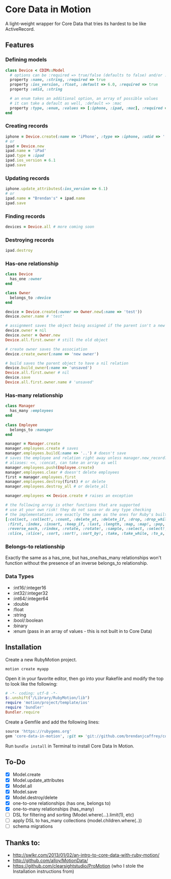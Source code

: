 # Core Data in Motion

A light-weight wrapper for Core Data that tries its hardest to be like ActiveRecord.

## Features

### Defining models
```ruby
class Device < CDIM::Model
  # options can be :required => true/false (defaults to false) and/or :default => ...
  property :name, :string, :required => true
  property :ios_version, :float, :default => 6.0, :required => true
  property :udid, :string

  # an enum takes an additional option, an array of possible values
  # it can take a default as well, :default => :mac
  property :type, :enum, :values => [:iphone, :ipad, :mac], :required => true # transparently stored as an :int16
end
```

### Creating records
```ruby
iphone = Device.create(:name => 'iPhone', :type => :iphone, :udid => '...')
# or
ipad = Device.new
ipad.name = 'iPad'
ipad.type = :ipad
ipad.ios_version = 6.1
ipad.save
```

### Updating records
```ruby
iphone.update_attributes(:ios_version => 6.1)
# or
ipad.name = "Brendan's" + ipad.name
ipad.save
```

### Finding records
```ruby
devices = Device.all # more coming soon
```

### Destroying records
```ruby
ipad.destroy
```

### Has-one relationship
```ruby
class Device
  has_one :owner
end

class Owner
  belongs_to :device
end

device = Device.create(:owner => Owner.new(:name => 'test'))
device.owner.name # 'test'

# assignment saves the object being assigned if the parent isn't a new record, but it doesn't save the association between the two
device.owner = nil
device.owner = Owner.new
Device.all.first.owner # still the old object

# create owner saves the association
device.create_owner(:name => 'new owner')

# build saves the parent object to have a nil relation
device.build_owner(:name => 'unsaved')
Device.all.first.owner # nil
device.save
Device.all.first.owner.name # 'unsaved'
```

### Has-many relationship
```ruby
class Manager
  has_many :employees
end
  
class Employee
  belongs_to :manager
end

manager = Manager.create
manager.employees.create # saves
manager.employees.build(:name => '..') # doesn't save
# saves the employee and relation right away unless manager.new_record?
# aliases: <<, :concat, can take an array as well
manager.employees.push(Employee.create)
manager.employees.clear # doesn't delete employees
first = manager.employees.first
manager.employees.destroy(first) # or delete
manager.employees.destroy_all # or delete_all

manager.employees << Device.create # raises an exception

# the following array is other functions that are supported
# use at your own risk! they do not save or do any type checking
# the implementations are exactly the same as the ones for Ruby's built in Array class
[:collect, :collect!, :count, :delete_at, :delete_if, :drop, :drop_while, :each, :each_index, :empty?, :fetch,
 :first, :index, :insert, :keep_if, :last, :length, :map, :map!, :pop, :reject, :reject!, :reverse, :reverse!,
 :reverse_each, :rindex, :rotate, :rotate!, :sample, :select, :select!, :shift, :shuffle, :shuffle!, :size,
 :slice, :slice!, :sort, :sort!, :sort_by!, :take, :take_while, :to_a, :to_ary, :to_s, :unshift, :values_at]
```

### Belongs-to relationship
Exactly the same as a has_one, but has_one/has_many relationships won't function without the presence of an inverse belongs_to relationship.

### Data Types

* :int16/:integer16
* :int32/:integer32
* :int64/:integer64
* :double
* :float
* :string
* :bool/:boolean
* :binary
* :enum (pass in an array of values - this is not built in to Core Data)

## Installation
Create a new RubyMotion project.

`motion create myapp`

Open it in your favorite editor, then go into your Rakefile and modify the top to look like the following:

```ruby
# -*- coding: utf-8 -*-
$:.unshift("/Library/RubyMotion/lib")
require 'motion/project/template/ios'
require 'bundler'
Bundler.require
```

Create a Gemfile and add the following lines:

```ruby
source 'https://rubygems.org'
gem 'core-data-in-motion', :git => 'git://github.com/brendanjcaffrey/core-data-in-motion.git'
```

Run `bundle install` in Terminal to install Core Data In Motion.

## To-Do

- [x] Model.create
- [x] Model.update_attributes
- [x] Model.all
- [x] Model.save
- [x] Model.destroy/delete
- [x] one-to-one relationships (has one, belongs to)
- [x] one-to-many relationships (has_many)
- [ ] DSL for filtering and sorting (Model.where(...).limit(1), etc)
- [ ] apply DSL to has_many collections (model.children.where(..))
- [ ] schema migrations

## Thanks to:

- http://swlkr.com/2013/01/02/an-intro-to-core-data-with-ruby-motion/
- http://github.com/alloy/MotionData/
- https://github.com/clearsightstudio/ProMotion (who I stole the Installation instructions from)

